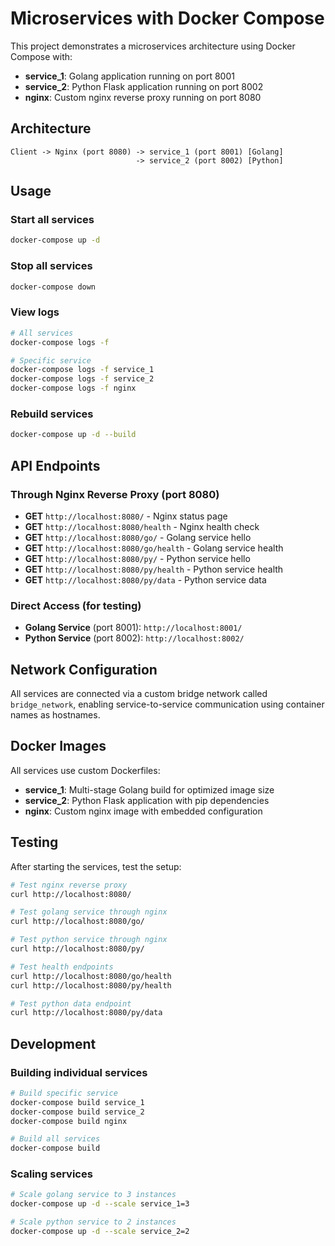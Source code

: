 # Microservices with Docker Compose

This project demonstrates a microservices architecture using Docker Compose with:

- **service_1**: Golang application running on port 8001
- **service_2**: Python Flask application running on port 8002  
- **nginx**: Custom nginx reverse proxy running on port 8080

## Architecture

```
Client -> Nginx (port 8080) -> service_1 (port 8001) [Golang]
                            -> service_2 (port 8002) [Python]
```

## Usage

### Start all services
```bash
docker-compose up -d
```

### Stop all services
```bash
docker-compose down
```

### View logs
```bash
# All services
docker-compose logs -f

# Specific service
docker-compose logs -f service_1
docker-compose logs -f service_2
docker-compose logs -f nginx
```

### Rebuild services
```bash
docker-compose up -d --build
```

## API Endpoints

### Through Nginx Reverse Proxy (port 8080)

- **GET** `http://localhost:8080/` - Nginx status page
- **GET** `http://localhost:8080/health` - Nginx health check
- **GET** `http://localhost:8080/go/` - Golang service hello
- **GET** `http://localhost:8080/go/health` - Golang service health
- **GET** `http://localhost:8080/py/` - Python service hello  
- **GET** `http://localhost:8080/py/health` - Python service health
- **GET** `http://localhost:8080/py/data` - Python service data

### Direct Access (for testing)

- **Golang Service** (port 8001): `http://localhost:8001/`
- **Python Service** (port 8002): `http://localhost:8002/`

## Network Configuration

All services are connected via a custom bridge network called `bridge_network`, enabling service-to-service communication using container names as hostnames.

## Docker Images

All services use custom Dockerfiles:
- **service_1**: Multi-stage Golang build for optimized image size
- **service_2**: Python Flask application with pip dependencies
- **nginx**: Custom nginx image with embedded configuration

## Testing

After starting the services, test the setup:

```bash
# Test nginx reverse proxy
curl http://localhost:8080/

# Test golang service through nginx
curl http://localhost:8080/go/

# Test python service through nginx  
curl http://localhost:8080/py/

# Test health endpoints
curl http://localhost:8080/go/health
curl http://localhost:8080/py/health

# Test python data endpoint
curl http://localhost:8080/py/data
```

## Development

### Building individual services
```bash
# Build specific service
docker-compose build service_1
docker-compose build service_2
docker-compose build nginx

# Build all services
docker-compose build
```

### Scaling services
```bash
# Scale golang service to 3 instances
docker-compose up -d --scale service_1=3

# Scale python service to 2 instances
docker-compose up -d --scale service_2=2
```